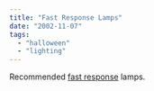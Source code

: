 ```yaml
---
title: "Fast Response Lamps"
date: "2002-11-07"
tags: 
  - "halloween"
  - "lighting"
---
```


Recommended [fast response](http://www.google.com/search?q=12+volt+halogen+lamps) lamps.
